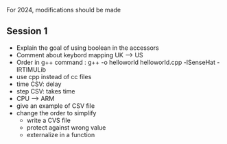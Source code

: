 
For 2024, modifications should be made

## Session 1

 - Explain the goal of using boolean in the accessors
 - Comment about keybord mapping UK --> US
 - Order in g++ command : g++ -o helloworld helloworld.cpp -lSenseHat -lRTIMULib
 - use cpp instead of cc files
 - time CSV: delay
 - step CSV: takes time
 - CPU --> ARM
 - give an example of CSV file
 - change the order to simplify
    - write a CVS file
    - protect against wrong value
    - externalize in a function
